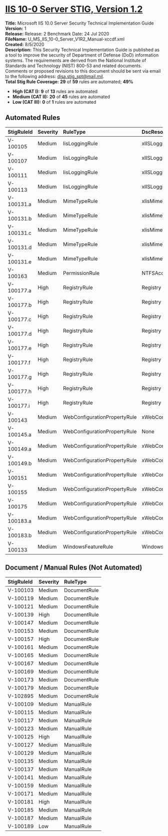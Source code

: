 # [IIS 10-0 Server STIG, Version 1.2](https://github.com/Microsoft/PowerStig/wiki/IISServer-10.0-1.2)

**Title:** Microsoft IIS 10.0 Server Security Technical Implementation Guide  
**Version:** 1  
**Release:** Release: 2 Benchmark Date: 24 Jul 2020  
**FileName:** U_MS_IIS_10-0_Server_V1R2_Manual-xccdf.xml  
**Created:** 8/5/2020  
**Description:** This Security Technical Implementation Guide is published as a tool to improve the security of Department of Defense (DoD) information systems. The requirements are derived from the National Institute of Standards and Technology (NIST) 800-53 and related documents. Comments or proposed revisions to this document should be sent via email to the following address: disa.stig_spt@mail.mil.  
**Total Stig Rule Coverage:** **29** of **59** rules are automated; **49%**

* **High (CAT I):** **9** of **13** rules are automated
* **Medium (CAT II):** **20** of **45** rules are automated
* **Low (CAT III):** **0** of **1** rules are automated

## Automated Rules

| StigRuleId | Severity | RuleType | DscResource | DuplicateOf |
| :---- | :---- | :---- | :---- | :---- |
| V-100105 | Medium | IisLoggingRule | xIISLogging |  |
| V-100107 | Medium | IisLoggingRule | xIISLogging |  |
| V-100111 | Medium | IisLoggingRule | xIISLogging |  |
| V-100113 | Medium | IisLoggingRule | xIISLogging |  |
| V-100131.a | Medium | MimeTypeRule | xIisMimeTypeMapping |  |
| V-100131.b | Medium | MimeTypeRule | xIisMimeTypeMapping |  |
| V-100131.c | Medium | MimeTypeRule | xIisMimeTypeMapping |  |
| V-100131.d | Medium | MimeTypeRule | xIisMimeTypeMapping |  |
| V-100131.e | Medium | MimeTypeRule | xIisMimeTypeMapping |  |
| V-100163 | Medium | PermissionRule | NTFSAccessEntry |  |
| V-100177.a | High | RegistryRule | Registry |  |
| V-100177.b | High | RegistryRule | Registry |  |
| V-100177.c | High | RegistryRule | Registry |  |
| V-100177.d | High | RegistryRule | Registry |  |
| V-100177.e | High | RegistryRule | Registry |  |
| V-100177.f | High | RegistryRule | Registry |  |
| V-100177.g | High | RegistryRule | Registry |  |
| V-100177.h | High | RegistryRule | Registry |  |
| V-100177.i | High | RegistryRule | Registry |  |
| V-100143 | Medium | WebConfigurationPropertyRule | xWebConfigKeyValue |  |
| V-100145.a | Medium | WebConfigurationPropertyRule | None | V-100143 |
| V-100149.a | Medium | WebConfigurationPropertyRule | xWebConfigKeyValue |  |
| V-100149.b | Medium | WebConfigurationPropertyRule | xWebConfigKeyValue |  |
| V-100151 | Medium | WebConfigurationPropertyRule | xWebConfigKeyValue |  |
| V-100155 | Medium | WebConfigurationPropertyRule | xWebConfigKeyValue |  |
| V-100175 | Medium | WebConfigurationPropertyRule | xWebConfigKeyValue |  |
| V-100183.a | Medium | WebConfigurationPropertyRule | xWebConfigKeyValue |  |
| V-100183.b | Medium | WebConfigurationPropertyRule | xWebConfigKeyValue |  |
| V-100133 | Medium | WindowsFeatureRule | WindowsFeature |  |

## Document / Manual Rules (Not Automated)

| StigRuleId | Severity | RuleType |
| :---- | :---- | :---- |
| V-100103 | Medium | DocumentRule |
| V-100119 | Medium | DocumentRule |
| V-100121 | Medium | DocumentRule |
| V-100139 | High | DocumentRule |
| V-100147 | Medium | DocumentRule |
| V-100153 | Medium | DocumentRule |
| V-100157 | High | DocumentRule |
| V-100161 | Medium | DocumentRule |
| V-100165 | Medium | DocumentRule |
| V-100167 | Medium | DocumentRule |
| V-100169 | Medium | DocumentRule |
| V-100173 | Medium | DocumentRule |
| V-100179 | Medium | DocumentRule |
| V-102895 | Medium | DocumentRule |
| V-100109 | Medium | ManualRule |
| V-100115 | Medium | ManualRule |
| V-100117 | Medium | ManualRule |
| V-100123 | Medium | ManualRule |
| V-100125 | High | ManualRule |
| V-100127 | Medium | ManualRule |
| V-100129 | Medium | ManualRule |
| V-100135 | Medium | ManualRule |
| V-100137 | Medium | ManualRule |
| V-100141 | Medium | ManualRule |
| V-100159 | Medium | ManualRule |
| V-100171 | Medium | ManualRule |
| V-100181 | High | ManualRule |
| V-100185 | Medium | ManualRule |
| V-100187 | Medium | ManualRule |
| V-100189 | Low | ManualRule |
